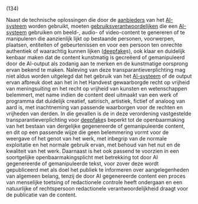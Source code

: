 (134)

Naast de technische oplossingen die door de [aanbieders](a3.md#^aanbieder) van het [AI-systeem](a3.md#^ai-systeem) worden gebruikt, moeten [gebruiksverantwoordelijken](a3.md#^gebruiksverantwoordelijke) die een [AI-systeem](a3.md#^ai-systeem) gebruiken om beeld-, audio- of video-content te genereren of te manipuleren die aanzienlijk lijkt op bestaande personen, voorwerpen, plaatsen, entiteiten of gebeurtenissen en voor een persoon ten onrechte authentiek of waarachtig kunnen lijken ([deepfake](a3.md#^deepf)s), ook klaar en duidelijk kenbaar maken dat de content kunstmatig is gecreëerd of gemanipuleerd door de AI-output als zodanig aan te merken en de kunstmatige oorsprong ervan bekend te maken. Naleving van deze transparantieverplichting mag niet aldus worden uitgelegd dat het gebruik van het [AI-systeem](a3.md#^ai-systeem) of de output ervan afbreuk doet aan het in het Handvest gewaarborgde recht op vrijheid van meningsuiting en het recht op vrijheid van kunsten en wetenschappen belemmert, met name indien de content deel uitmaakt van een werk of programma dat duidelijk creatief, satirisch, artistiek, fictief of analoog van aard is, met inachtneming van passende waarborgen voor de rechten en vrijheden van derden. In die gevallen is de in deze verordening vastgestelde transparantieverplichting voor [deepfake](a3.md#^deepf)s beperkt tot de openbaarmaking van het bestaan van dergelijke gegenereerde of gemanipuleerde content, en dit op een passende wijze die geen belemmering vormt voor de weergave of het genot van het werk, met inbegrip van de normale exploitatie en het normale gebruik ervan, met behoud van het nut en de kwaliteit van het werk. Daarnaast is het ook passend te voorzien in een soortgelijke openbaarmakingsplicht met betrekking tot door AI gegenereerde of gemanipuleerde tekst, voor zover deze wordt gepubliceerd met als doel het publiek te informeren over aangelegenheden van algemeen belang, tenzij de door AI gegenereerde content een proces van menselijke toetsing of redactionele controle heeft ondergaan en een natuurlijke of rechtspersoon redactionele verantwoordelijkheid draagt voor de publicatie van de content.
